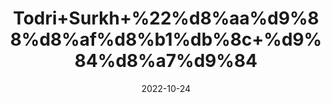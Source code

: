 ---
title: 'Todri+Surkh+%22%d8%aa%d9%88%d8%af%d8%b1%db%8c+%d9%84%d8%a7%d9%84'
date: '2022-10-24' 
metatag: '' 
inventory: '0' 
draft: false 
# meta description 
shortDescripton: 'Todri+Red+Todri+Lal+Beej%2c+Lepdium+Iberis+Pepper+grass+is+used+in+Ayurveda+to+treat+cough%2c+asthma%2c+diabetes%2c+urinary+retention+etc.+It+is+also+used+as+aphrodisiac+and+anti+ageing+herb.'
description: 'Seed+%d8%aa%d8%ae%d9%85++%d8%a8%db%8c%d8%ac'
longdescription: ''
featured: True
# product Price
price: '30.0'
# Product Short Description
shortDescription: 'Todri+Red+Todri+Lal+Beej%2c+Lepdium+Iberis+Pepper+grass+is+used+in+Ayurveda+to+treat+cough%2c+asthma%2c+diabetes%2c+urinary+retention+etc.+It+is+also+used+as+aphrodisiac+and+anti+ageing+herb.'
productID: 'AD1498DC-0C2D-ED11-9968-005056B3A416'
type: 'products'
category: 'Seed+%d8%aa%d8%ae%d9%85++%d8%a8%db%8c%d8%ac' 
thumnailproduct: 'https://eraconnect.blob.core.windows.net/product-images/aminsaddiquidawakhana/AD1498DC-0C2D-ED11-9968-005056B3A416.webp' 
images:
  - image: 'https://eraconnect.blob.core.windows.net/product-images/aminsaddiquidawakhana/AD1498DC-0C2D-ED11-9968-005056B3A416.webp'  
Variants:
---